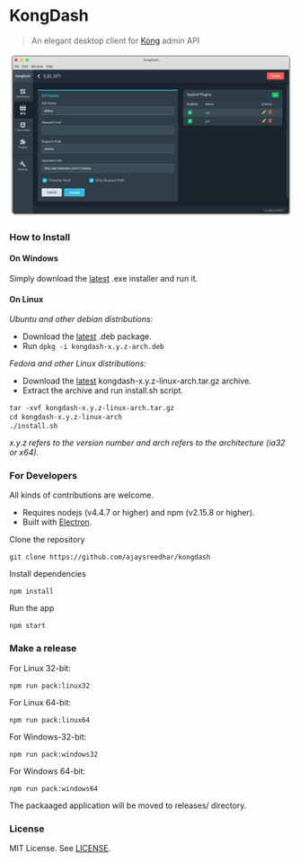 # KongDash

> An elegant desktop client for [Kong](https://getkong.org/) admin API

[![](screenshot.png)](https://ajaysreedhar.github.io/kongdash/)

### How to Install

#### On Windows
Simply download the [latest](https://github.com/ajaysreedhar/kongdash/releases) .exe installer and run it.

#### On Linux
_Ubuntu and other debian distributions:_

- Download the [latest](https://github.com/ajaysreedhar/kongdash/releases) .deb package. 
- Run `dpkg -i kongdash-x.y.z-arch.deb`


_Fedora and other Linux distributions:_

- Download the [latest](https://github.com/ajaysreedhar/kongdash/releases) kongdash-x.y.z-linux-arch.tar.gz archive.
- Extract the archive and run install.sh script.

```shell
tar -xvf kongdash-x.y.z-linux-arch.tar.gz
cd kongdash-x.y.z-linux-arch
./install.sh
```

_x.y.z refers to the version number and arch refers to the architecture (ia32 or x64)._

### For Developers
All kinds of contributions are welcome.

- Requires nodejs (v4.4.7 or higher) and npm (v2.15.8 or higher).
- Built with [Electron](http://electron.atom.io/).

Clone the repository
```shell
git clone https://github.com/ajaysreedhar/kongdash
```

Install dependencies
```shell
npm install
```

Run the app
```shell
npm start
```

### Make a release

For Linux 32-bit:
```shell
npm run pack:linux32
```

For Linux 64-bit:
```shell
npm run pack:linux64
```

For Windows-32-bit:
```shell
npm run pack:windows32
```

For Windows 64-bit:
```shell
npm run pack:windows64
```

The packaaged application will be moved to releases/ directory.

### License
MIT License. See [LICENSE](LICENSE).
